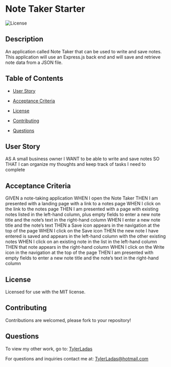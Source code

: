 # Note Taker Starter

![License](https://img.shields.io/badge/License-MIT-<blue>)

## Description

An application called Note Taker that can be used to write and save notes. This application will use an Express.js back end and will save and retrieve note data from a JSON file.

## Table of Contents

* [User Story](#user-story)

* [Acceptance Criteria](#acceptance-criteria) 

* [License](#license)

* [Contributing](#contributing)

* [Questions](#questions)

## User Story

AS A small business owner
I WANT to be able to write and save notes
SO THAT I can organize my thoughts and keep track of tasks I need to complete

## Acceptance Criteria

GIVEN a note-taking application
WHEN I open the Note Taker
THEN I am presented with a landing page with a link to a notes page
WHEN I click on the link to the notes page
THEN I am presented with a page with existing notes listed in the left-hand column, plus empty fields to enter a new note title and the note’s text in the right-hand column
WHEN I enter a new note title and the note’s text
THEN a Save icon appears in the navigation at the top of the page
WHEN I click on the Save icon
THEN the new note I have entered is saved and appears in the left-hand column with the other existing notes
WHEN I click on an existing note in the list in the left-hand column
THEN that note appears in the right-hand column
WHEN I click on the Write icon in the navigation at the top of the page
THEN I am presented with empty fields to enter a new note title and the note’s text in the right-hand column

## License
    
Licensed for use with the MIT license.

## Contributing

Contributions are welcomed, please fork to your repository!

## Questions

To view my other work, go to: 
[TylerLadas](https://github.com/TylerLadas/)

For questions and inquiries contact me at:
TylerLadas@hotmail.com
